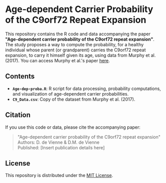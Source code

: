 
# Age-dependent Carrier Probability of the C9orf72 Repeat Expansion

This repository contains the R code and data accompanying the paper **"Age-dependent carrier probability of the C9orf72 repeat expansion"**. The study proposes a way to compute the probability, for a healthy individual whose parent (or grandparent) carries the C9orf72 repeat expansion, to carry it himself given its age, using data from Murphy et al. (2017). You can access Murphy et al.'s paper [here](https://www.nature.com/articles/s41598-017-00000-0).

## Contents

- **`Age-dep-proba.R`**: R script for data processing, probability computations, and visualization of age-dependent carrier probabilities.
- **`C9_Data.csv`**: Copy of the dataset from Murphy et al. (2017).

## Citation

If you use this code or data, please cite the accompanying paper:

> "Age-dependent carrier probability of the C9orf72 repeat expansion"  
> Authors: D. de Vienne & D.M. de Vienne  
> Published: [Insert publication details here]

## License

This repository is distributed under the [MIT License](LICENSE).